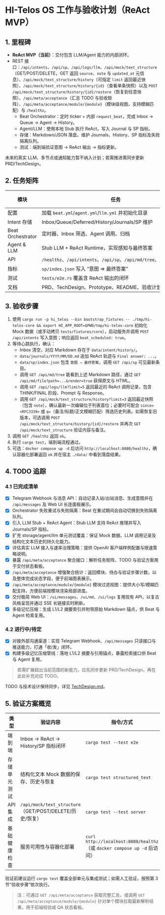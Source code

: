 # HI-Telos OS 工作与验收计划（ReAct MVP）

## 1. 里程碑
- **ReAct MVP（当前）**：交付包含 LLM/Agent 能力的内部闭环。
- REST 接口：`/api/intents`、`/api/sp`、`/api/logs/llm`、`/api/mock/text_structure`（GET/POST/DELETE，GET 返回 `source`、`note` 与 `updated_at` 元信息）、`/api/mock/text_structure/history`（可指定 `limit` 返回最近快照）、`/api/mock/text_structure/history/{id}`（查看单条快照）以及 `POST /api/mock/text_structure/history/{id}/restore`（恢复到任意快照）、`/api/meta/acceptance`（汇总 TODO 与验收矩阵）、`/api/meta/acceptance/module/{module}`（模块级视图，支持模糊匹配）与 `/healthz`。
  - Beat Orchestrator：定时 ticker + 内部 `request_beat`，完成 Inbox → Queue → Agent → History。
  - Agent/LLM：使用本地 Stub 执行 ReAct，写入 Journal 与 SP 指标。
  - 存储：Markdown/JSON 落盘，维护 Journals、History、SP 指标及失败隔离队列。
  - 测试：端到端验证意图 → ReAct 输出 → 指标更新。

未来的真实 LLM、多节点或通知能力暂不纳入计划；若需推进需同步更新 PRD/TechDesign。

## 2. 任务矩阵
| 模块 | 任务 | 状态 |
| --- | --- | --- |
| 配置 | 加载 `beat.yml`/`agent.yml`/`llm.yml` 并初始化目录 | ✅ |
| Intent 存储 | Inbox/Queue/Deferred/History/Journals/SP 维护 | ✅ |
| Beat Orchestrator | 定时器、Inbox 筛选、Agent 调用、归档 | ✅ |
| Agent & LLM | Stub LLM + ReAct Runtime，实现感知与最终答案 | ✅ |
| API | `/healthz`、`/api/intents`、`/api/sp`、`/api/md/tree`、`/api/md/file` | ✅ |
| 指标 | `sp/index.json` 写入 “意图 ⇒ 最终答案” | ✅ |
| 测试 | `tests/e2e.rs` 覆盖含 ReAct 输出的闭环 | ✅ |
| 文档 | PRD、TechDesign、Prototype、README、验收计划 | ✅ |

## 3. 验收步骤
1. 使用 `cargo run -p hi_telos --bin bootstrap_fixtures -- ./tmp/hi-telos-core && export HI_APP_ROOT=$PWD/tmp/hi-telos-core` 初始化 Mock 数据（或手动拷贝 `tests/fixtures/core`），启动服务并调用 `POST /api/intents` 写入意图；响应返回 `beat_scheduled: true`。
2. 等待心跳执行，确认：
   - Inbox 清空，对应 Markdown 存在于 `data/intent/history/`。
   - `data/journals/YYYY/MM/DD.md` 追加 ReAct 轨迹与 `Final answer: ...`。
   - `data/sp/index.json` 包含 `意图 ⇒ 最终答案`，调用 `GET /api/sp` 可见最新条目。
   - 调用 `GET /api/md/tree` 能看到上述 Markdown 路径，通过 `GET /api/md/file?path=...&render=true` 获得原文与 HTML。
   - 调用 `GET /api/logs/llm?limit=5` 返回最近的 ReAct 调用记录，包含 THINK/FINAL 阶段、Prompt 与 Response。
   - 调用 `GET /api/mock/text_structure/history?limit=3` 返回最近快照（包含 `note`），确认最新一次编辑位于列表首位；必要时可配合 `since=<RFC3339>` 或 `q=`（备注/标题/正文模糊匹配）筛选历史列表。如需恢复旧版本，可选调用 `POST /api/mock/text_structure/history/{id}/restore` 并再次 `GET /api/mock/text_structure` 验证内容与备注。
3. 调用 `GET /healthz` 返回 `ok`。
4. 执行 `cargo test`，端到端流程通过。
5. 可选：`docker compose up -d` 后访问 `http://localhost:8080/healthz`，确认容器化部署返回 `ok` 并在宿主 `./data/` 中看到落盘结果。

## 4. TODO 追踪

### 4.1 已完成清单
- [x] Telegram Webhook 与消息 API：自动记录入站/出站消息、生成意图并在 `/api/messages` 及 Web UI 长连面板展示。
- [x] Orchestrator 失败重试与失败隔离：Beat 在重试期间会自动切换到失败隔离队列。
- [x] 引入 LLM Stub + ReAct Agent：Stub LLM 支持 ReAct 推理并写入 Journals/SP 指标。
- [x] 扩充 storage/agent/llm 单元测试覆盖：保证 Mock 数据、LLM 调用记录及结构化文本历史的持久化能力。
- [x] 评估真实 LLM 接入与速率治理策略：提供 OpenAI 客户端样例配置与限速策略说明。
- [x] 暴露 `/api/meta/acceptance` 聚合接口：解析任务矩阵、TODO 与验证方案用于交付状态看板。
- [x] `/api/meta/acceptance` 增强聚合统计：返回模块、待办与验证步骤计数，以及整体完成状态字段，便于前端图表展示。
- [x] `/api/meta/acceptance/module/{module}` 模块过滤视图：提供大小写/模糊匹配支持，方便前端按模块渲染局部进度。
- [x] 交付极简 Web UI：`/ui/messages`、`/ui/md`、`/ui/logs` 复用现有 API，以复古风格呈现并通过 SSE 长链接实时刷新。
- [x] 多级记忆压缩：生成 L1/L2 摘要索引并附带原始 Markdown 锚点，供 Beat 与 Agent 检索复用。

### 4.2 进行中/待定
- [x] 对接外部沟通渠道：实现 Telegram Webhook、`/api/messages` 只读接口与推送能力，打通「收/发」闭环。
- [x] 构建多级记忆压缩管线：落地 L1/L2 摘要与引用锚点，暴露检索接口供 Beat 与 Agent 复用。

> 若需扩展超出当前范围的新能力，应先同步更新 PRD/TechDesign，再在此处补充对应 TODO。

TODO 与技术设计保持同步，详见 [TechDesign.md](../TechDesign.md)。

## 5. 验证方案概览

| 类型 | 验证内容 | 指令/方式 |
| --- | --- | --- |
| 端到端 | Inbox → ReAct → History/SP 指标闭环 | `cargo test --test e2e` |
| 存储单元测试 | 结构化文本 Mock 数据的保存、历史与恢复 | `cargo test structured_text` |
| API 集成 | `/api/mock/text_structure`（GET/POST/DELETE/历史/恢复） | `cargo test --test server` |
| 基础健康检查 | 服务可用性与容器化部署 | `curl http://localhost:8080/healthz`（或 `docker compose up -d` 后访问） |

验证前建议运行 `cargo test` 覆盖全部单元与集成测试；如需人工验证，按照第 3 节“验收步骤”依次执行。

> 注：可通过 `GET /api/meta/acceptance` 获取完整汇总，或调用 `GET /api/meta/acceptance/module/{module}` 针对单个模块拉取最新解析结果，用于前端校验或 QA 状态看板。
